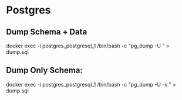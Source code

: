 # Postgres

## Dump Schema + Data

docker exec -i postgres_postgresql_1 /bin/bash -c "pg_dump -U <USERNAME> <Database>" > dump.sql

## Dump Only Schema: 

docker exec -i postgres_postgresql_1 /bin/bash -c "pg_dump -U <USERNAME> -s <Database>" > dump.sql
